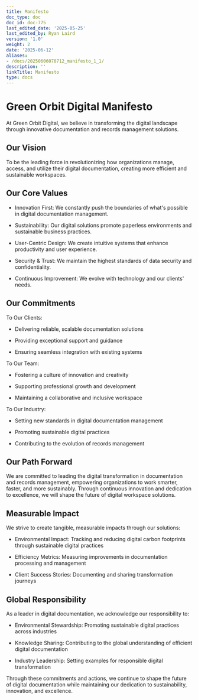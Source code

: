 ```yaml
---
title: Manifesto
doc_type: doc
doc_id: doc-775
last_edited_date: '2025-05-25'
last_edited_by: Ryan Laird
version: '1.0'
weight: 2
date: '2025-06-12'
aliases:
- /docs/20250606070712_manifesto_1_1/
description: ''
linkTitle: Manifesto
type: docs
---
```


# Green Orbit Digital Manifesto

At Green Orbit Digital, we believe in transforming the digital landscape through innovative documentation and records management solutions.

## Our Vision

To be the leading force in revolutionizing how organizations manage, access, and utilize their digital documentation, creating more efficient and sustainable workspaces.

## Our Core Values

- Innovation First: We constantly push the boundaries of what's possible in digital documentation management.

- Sustainability: Our digital solutions promote paperless environments and sustainable business practices.

- User-Centric Design: We create intuitive systems that enhance productivity and user experience.

- Security & Trust: We maintain the highest standards of data security and confidentiality.

- Continuous Improvement: We evolve with technology and our clients' needs.

## Our Commitments

To Our Clients:

- Delivering reliable, scalable documentation solutions

- Providing exceptional support and guidance

- Ensuring seamless integration with existing systems

To Our Team:

- Fostering a culture of innovation and creativity

- Supporting professional growth and development

- Maintaining a collaborative and inclusive workspace

To Our Industry:

- Setting new standards in digital documentation management

- Promoting sustainable digital practices

- Contributing to the evolution of records management

## Our Path Forward

We are committed to leading the digital transformation in documentation and records management, empowering organizations to work smarter, faster, and more sustainably. Through continuous innovation and dedication to excellence, we will shape the future of digital workspace solutions.



## Measurable Impact

We strive to create tangible, measurable impacts through our solutions:

- Environmental Impact: Tracking and reducing digital carbon footprints through sustainable digital practices

- Efficiency Metrics: Measuring improvements in documentation processing and management

- Client Success Stories: Documenting and sharing transformation journeys

## Global Responsibility

As a leader in digital documentation, we acknowledge our responsibility to:

- Environmental Stewardship: Promoting sustainable digital practices across industries

- Knowledge Sharing: Contributing to the global understanding of efficient digital documentation

- Industry Leadership: Setting examples for responsible digital transformation

Through these commitments and actions, we continue to shape the future of digital documentation while maintaining our dedication to sustainability, innovation, and excellence.
